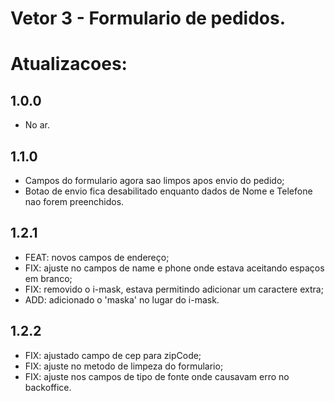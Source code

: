 # Vetor 3 - Formulario de pedidos.

# Atualizacoes:

## 1.0.0

- No ar.

## 1.1.0

- Campos do formulario agora sao limpos apos envio do pedido;
- Botao de envio fica desabilitado enquanto dados de Nome e Telefone nao forem preenchidos.

## 1.2.1

- FEAT: novos campos de endereço;
- FIX: ajuste no campos de name e phone onde estava aceitando espaços em branco;
- FIX: removido o i-mask, estava permitindo adicionar um caractere extra;
- ADD: adicionado o 'maska' no lugar do i-mask.

## 1.2.2
- FIX: ajustado campo de cep para zipCode;
- FIX: ajuste no metodo de limpeza do formulario;
- FIX: ajuste nos campos de tipo de fonte onde causavam erro no backoffice.